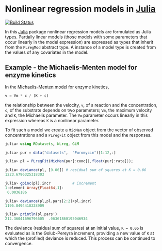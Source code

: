 # Nonlinear regression models in [Julia](http://julialang.org)

[![Build Status](https://travis-ci.org/dmbates/NLreg.jl.png)](https://travis-ci.org/dmbates/NLreg.jl)

In this [Julia](http://julialang.org) package nonlinear regression
models are formulated as Julia types.  Partially linear models (those
models with some parameters that occur linearly in the model
expression) are expressed as types that inherit from the `PLregMod`
abstract type.  A instance of a model type is created from the values
of any covariates in the model.

## Example - the Michaelis-Menten model for enzyme kinetics

In the
[Michaelis-Menten model](http://en.wikipedia.org/wiki/Michaelis-Menten_kinetics)
for enzyme kinetics,
```julia
v = Vm * c / (K + c)
```
the relationship between the velocity, `v`, of a reaction and the
concentration, `c`, of the substrate depends on two parameters; `Vm`,
the maximum velocity and `K`, the Michaelis parameter.  The `Vm`
parameter occurs linearly in this expression whereas `K` is a
nonlinear parameter.

To fit such a model we create a `MicMen` object from the vector of
observed concentrations and a `PLregFit` object from this model and
the responses.
```julia
julia> using RDatasets, NLreg, GLM

julia> pur = data("datasets",  "Puromycin")[1:12,:]

julia> pl = PLregFit(MicMen(pur[:conc]),float(pur[:rate]));

julia> deviance(pl, [0.06]) # residual sum of squares at K = 0.06
1223.6796325318303

julia> gpinc(pl).incr          # increment
1-element Array{Float64,1}:
 0.0036186

julia> deviance(pl,pl.pars[2:2]+pl.incr)
1195.8494418228909

julia> println(pl.pars')
212.36041696796605	.06361860195046934

```

The deviance (residual sum of squares) at an initial value, `K = 0.06`
is evaluated as is the Golub-Pereyra increment, providing a new value
of `K` at which the (profiled) deviance is reduced.  This process can
be continued to convergence.

